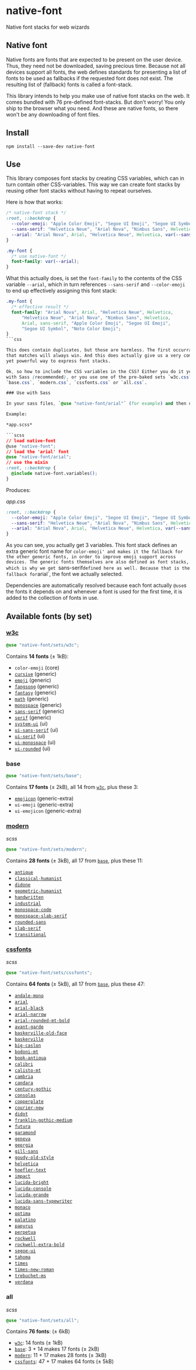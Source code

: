 # native-font
Native font stacks for web wizards

## Native font
Native fonts are fonts that are expected to be present on the user device.
Thus, they need not be downloaded, saving precious time. Because not all
devices support all fonts, the web defines standards for presenting a list
of fonts to be used as fallbacks if the requested font does not exist. The
resulting list of (fallback) fonts is called a font-stack.

This library intends to help you make use of native font stacks on the web.
It comes bundled with 76 pre-defined font-stacks. But don't worry! You only
ship to the browser what you need. And these are native fonts, so there
won't be any downloading of font files.

## Install
```console
npm install --save-dev native-font
```

## Use

This library composes font stacks by creating CSS variables, which can in turn
contain other CSS-variables. This way we can create font stacks by reusing
other font stacks without having to repeat ourselves.

Here is how that works:

```css
/* native-font stack */
:root, ::backdrop {
  --color-emoji: "Apple Color Emoji", "Segoe UI Emoji", "Segoe UI Symbol", "Noto Color Emoji";
  --sans-serif: "Helvetica Neue", "Arial Nova", "Nimbus Sans", Helvetica, Arial, sans-serif, var(--color-emoji);
  --arial: "Arial Nova", Arial, "Helvetica Neue", Helvetica, var(--sans-serif);
}

.my-font {
  /* use native-font */
  font-family: var(--arial);
}
```

What this actually does, is set the `font-family` to the contents of the
CSS variable `--arial`, which in turn references `--sans-serif` and
`--color-emoji` to end up effectively assigning this font stack:

```css
.my-font {
  /* effective result */
  font-family: "Arial Nova", Arial, "Helvetica Neue", Helvetica,
      "Helvetica Neue", "Arial Nova", "Nimbus Sans", Helvetica,
      Arial, sans-serif, "Apple Color Emoji", "Segoe UI Emoji",
      "Segoe UI Symbol", "Noto Color Emoji";
}
```css

This does contain duplicates, but those are harmless. The first occurrance
that matches will always win. And this does actually give us a very compact
yet powerful way to express font stacks.

Ok, so how to include the CSS variables in the CSS? Either you do it yourself
with Sass (recommended), or you use one of the pre-baked sets `w3c.css`,
`base.css`, `modern.css`, `cssfonts.css` or `all.css`.

### Use with Sass

In your sass files, `@use "native-font/arial"` (for example) and then use the provided `variabes` mixin to generate the CSS variables needed to use this font.

Example:

*app.scss*

```scss
// load native-font
@use "native-font";
// load the 'arial' font
@use "native-font/arial";
// use the mixin
:root, ::backdrop {
  @include native-font.variables();
}
```

Produces:

*app.css*
```css
:root, ::backdrop {
  --color-emoji: "Apple Color Emoji", "Segoe UI Emoji", "Segoe UI Symbol", "Noto Color Emoji";
  --sans-serif: "Helvetica Neue", "Arial Nova", "Nimbus Sans", Helvetica, Arial, sans-serif, var(--color-emoji);
  --arial: "Arial Nova", Arial, "Helvetica Neue", Helvetica, var(--sans-serif);
}
```

As you can see, you actually get 3 variables. This font stack defines an extra
generic font name for `color-emoji' and makes it the fallback for the other
generic fonts, in order to improve emoji support across devices. The generic
fonts themselves are also defined as font stacks, which is why we get
`sans-serif` defined here as well. Because that is the fallback for `arial`,
the font we actually selected.

Dependencies are automatically resolved because each font actually `@use`s the
fonts it depends on and whenever a font is used for the first time, it is added
to the collection of fonts in use.

## Available fonts (by set)

### [w3c](https://developer.mozilla.org/en-US/docs/Web/CSS/font-family)

```scss
@use "native-font/sets/w3c";
```

Contains **14 fonts** (± 1kB):

* `color-emoji` (core)
* [`cursive`](https://developer.mozilla.org/en-US/docs/Web/CSS/font-family#cursive) (generic)
* [`emoji`](https://developer.mozilla.org/en-US/docs/Web/CSS/font-family#emoji) (generic)
* [`fangsong`](https://developer.mozilla.org/en-US/docs/Web/CSS/font-family#fangsong) (generic)
* [`fantasy`](https://developer.mozilla.org/en-US/docs/Web/CSS/font-family#fantasy) (generic)
* [`math`](https://developer.mozilla.org/en-US/docs/Web/CSS/font-family#math) (generic)
* [`monospace`](https://developer.mozilla.org/en-US/docs/Web/CSS/font-family#monospace) (generic)
* [`sans-serif`](https://developer.mozilla.org/en-US/docs/Web/CSS/font-family#sans-serif) (generic)
* [`serif`](https://developer.mozilla.org/en-US/docs/Web/CSS/font-family#serif) (generic)
* [`system-ui`](https://developer.mozilla.org/en-US/docs/Web/CSS/font-family#system-ui) (ui)
* [`ui-sans-serif`](https://developer.mozilla.org/en-US/docs/Web/CSS/font-family#ui-sans-serif) (ui)
* [`ui-serif`](https://developer.mozilla.org/en-US/docs/Web/CSS/font-family#ui-serif) (ui)
* [`ui-monospace`](https://developer.mozilla.org/en-US/docs/Web/CSS/font-family#ui-monospace) (ui)
* [`ui-rounded`](https://developer.mozilla.org/en-US/docs/Web/CSS/font-family#ui-rounded) (ui)

### base

```scss
@use "native-font/sets/base";
```

Contains **17 fonts** (± 2kB), all 14 from [`w3c`](#w3c), plus these 3:

* [`emojicon`](https://npmjs.com/package/magicon) (generic-extra)
* `ui-emoji` (generic-extra)
* `ui-emojicon` (generic-extra)

### [modern](https://modernfontstacks.com)

*scss*

```scss
@use "native-font/sets/modern";
```

Contains **28 fonts** (± 3kB), all 17 from [`base`](#base), plus these 11:

* [`antique`](https://modernfontstacks.com/#antique)
* [`classical-humanist`](https://modernfontstacks.com/#classical-humanist)
* [`didone`](https://modernfontstacks.com/#didone)
* [`geometric-humanist`](https://modernfontstacks.com/#geometric-humanist)
* [`handwritten`](https://modernfontstacks.com/#handwritten)
* [`industrial`](https://modernfontstacks.com/#industrial)
* [`monospace-code`](https://modernfontstacks.com/#monospace-code)
* [`monospace-slab-serif`](https://modernfontstacks.com/#monospace-slab-serif)
* [`rounded-sans`](https://modernfontstacks.com/#rounded-sans)
* [`slab-serif`](https://modernfontstacks.com/#slab-serif)
* [`transitional`](https://modernfontstacks.com/#transitional)


### [cssfonts](https://www.cssfontstack.com/)

*scss*

```scss
@use "native-font/sets/cssfonts";
```

Contains **64 fonts** (± 5kB), all 17 from [`base`](#base), plus these 47:

* [`andale-mono`](https://www.cssfontstack.com/Andale-Mono)
* [`arial`](https://www.cssfontstack.com/Arial)
* [`arial-black`](https://www.cssfontstack.com/Arial-Black)
* [`arial-narrow`](https://www.cssfontstack.com/Arial-Narrow)
* [`arial-rounded-mt-bold`](https://www.cssfontstack.com/Arial-Rounded-MT-Bold)
* [`avant-garde`](https://www.cssfontstack.com/Avant-Garde)
* [`baskerville-old-face`](https://www.cssfontstack.com/Baskerville-Old-Face)
* [`baskerville`](https://www.cssfontstack.com/Baskerville)
* [`big-caslon`](https://www.cssfontstack.com/Big-Caslon)
* [`bodoni-mt`](https://www.cssfontstack.com/Bodoni-MT)
* [`book-antiqua`](https://www.cssfontstack.com/Book-Antiqua)
* [`calibri`](https://www.cssfontstack.com/calibri)
* [`calisto-mt`](https://www.cssfontstack.com/calisto-mt)
* [`cambria`](https://www.cssfontstack.com/Cambria)
* [`candara`](https://www.cssfontstack.com/Candara)
* [`century-gothic`](https://www.cssfontstack.com/Century-Gothic)
* [`consolas`](https://www.cssfontstack.com/Consolas)
* [`copperplate`](https://www.cssfontstack.com/Copperplate)
* [`courier-new`](https://www.cssfontstack.com/Courier-New)
* [`didot`](https://www.cssfontstack.com/Didot)
* [`franklin-gothic-medium`](https://www.cssfontstack.com/Franklin-Gothic-Medium)
* [`futura`](https://www.cssfontstack.com/Futura)
* [`garamond`](https://www.cssfontstack.com/Garamond)
* [`geneva`](https://www.cssfontstack.com/Geneva)
* [`georgia`](https://www.cssfontstack.com/Georgia)
* [`gill-sans`](https://www.cssfontstack.com/Gill-Sans)
* [`goudy-old-style`](https://www.cssfontstack.com/Goudy-Old-Style)
* [`helvetica`](https://www.cssfontstack.com/Helvetica)
* [`hoefler-text`](https://www.cssfontstack.com/Hoefler-Text)
* [`impact`](https://www.cssfontstack.com/Impact)
* [`lucida-bright`](https://www.cssfontstack.com/Lucida-Bright)
* [`lucida-console`](https://www.cssfontstack.com/Lucida-Console)
* [`lucida-grande`](https://www.cssfontstack.com/Lucida-Grande)
* [`lucida-sans-typewriter`](https://www.cssfontstack.com/Lucida-Sans-Typewriter)
* [`monaco`](https://www.cssfontstack.com/Monaco)
* [`optima`](https://www.cssfontstack.com/Optima)
* [`palatino`](https://www.cssfontstack.com/Palatino)
* [`papyrus`](https://www.cssfontstack.com/Papyrus)
* [`perpetua`](https://www.cssfontstack.com/Perpetua)
* [`rockwell`](https://www.cssfontstack.com/Rockwell)
* [`rockwell-extra-bold`](https://www.cssfontstack.com/Rockwell-Extra-Bold)
* [`segoe-ui`](https://www.cssfontstack.com/segoe-ui)
* [`tahoma`](https://www.cssfontstack.com/Tahoma)
* [`times`](https://www.cssfontstack.com/Times)
* [`times-new-roman`](https://www.cssfontstack.com/Times-New-Roman)
* [`trebuchet-ms`](https://www.cssfontstack.com/Trebuchet-MS)
* [`verdana`](https://www.cssfontstack.com/Verdana)


### all

*scss*

```scss
@use "native-font/sets/all";
```

Contains **76 fonts**: (± 6kB)

* [`w3c`](#w3c): 14 fonts (± 1kB)
* [`base`](#base): 3 + 14 makes 17 fonts (± 2kB)
* [`modern`](#modern): 11 + 17 makes 28 fonts (± 3kB)
* [`cssfonts`](#cssfonts): 47 + 17 makes 64 fonts (± 5kB)
